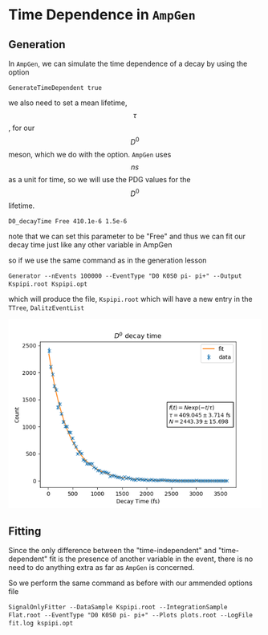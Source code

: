Time Dependence in ``AmpGen``
=============================

Generation
----------

In ``AmpGen``, we can simulate the time dependence of a decay by using the option
```
GenerateTimeDependent true
```

we also need to set a mean lifetime, $$\tau$$, for our $$D^0$$ meson, which we do with the option.
``AmpGen`` uses $$ns$$ as a unit for time, so we will use the PDG values for the $$D^0$$ lifetime.

```
D0_decayTime Free 410.1e-6 1.5e-6
```

note that we can set this parameter to be "Free" and thus we can fit our decay time just like any other variable in AmpGen

so if we use the same command as in the generation lesson

```
Generator --nEvents 100000 --EventType "D0 K0S0 pi- pi+" --Output Kspipi.root Kspipi.opt
```

which will produce the file, ``Kspipi.root`` which will have a new entry in the ``TTree``, ``DalitzEventList``


![](D0_decayTime.png)

Fitting
-------

Since the only difference between the "time-independent" and "time-dependent" fit is the presence of another variable in the event, there is no need to do anything extra as far as ``AmpGen`` is concerned.

So we perform the same command as before with our ammended options file

```
SignalOnlyFitter --DataSample Kspipi.root --IntegrationSample Flat.root --EventType "D0 K0S0 pi- pi+" --Plots plots.root --LogFile fit.log kspipi.opt
```


